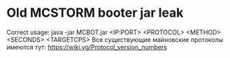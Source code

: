 # Old MCSTORM booter jar leak
Correct usage: java -jar MCBOT.jar &lt;IP:PORT> &lt;PROTOCOL> &lt;METHOD> &lt;SECONDS> &lt;TARGETCPS>
Все существующие майновские протоколы имеются тут: https://wiki.vg/Protocol_version_numbers
